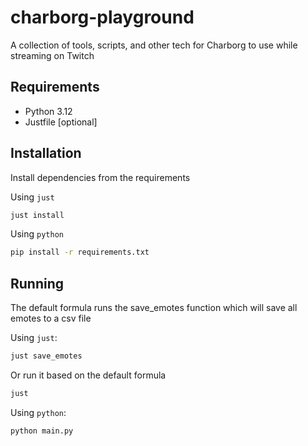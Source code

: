 # charborg-playground

A collection of tools, scripts, and other tech for Charborg to use while streaming on Twitch

## Requirements

- Python 3.12
- Justfile [optional]

## Installation

Install dependencies from the requirements

Using `just`

```sh
just install
```

Using `python`

```sh
pip install -r requirements.txt
```

## Running

The default formula runs the save_emotes function which will save all emotes to a csv file

Using `just`:

```sh
just save_emotes
```

Or run it based on the default formula

```sh
just
```

Using `python`:

```sh
python main.py
```
